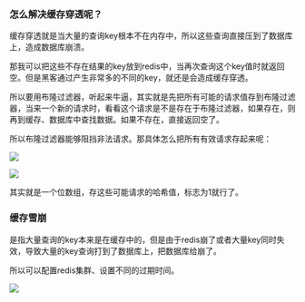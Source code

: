 ### 怎么解决缓存穿透呢？

缓存穿透就是当大量的查询key根本不在内存中，所以这些查询直接压到了数据库上，造成数据库崩溃。

那我可以把这些不存在结果的key放到redis中，当再次查询这个key值时就返回空。但是黑客通过产生非常多的不同的key，就还是会造成缓存穿透。

所以要用布隆过滤器，听起来牛逼，其实就是先把所有可能的请求值存到布隆过滤器，当来一个新的请求时，看看这个请求是不是存在于布隆过滤器，如果存在，则再到缓存、数据库中查找数据。如果不存在，直接返回空了。

所以布隆过滤器能够阻挡非法请求。那具体怎么把所有有效请求存起来呢：

![](https://winterliublog.oss-cn-beijing.aliyuncs.com/notes/20211229154555.png)

![](https://winterliublog.oss-cn-beijing.aliyuncs.com/notes/20211229154938.png)

其实就是一个位数组，存这些可能请求的哈希值，标志为1就行了。

### 缓存雪崩

是指大量查询的key本来是在缓存中的，但是由于redis崩了或者大量key同时失效，导致大量的key查询打到了数据库上，把数据库给崩了。

所以可以配置redis集群、设置不同的过期时间。

![](https://winterliublog.oss-cn-beijing.aliyuncs.com/notes/20211229155708.png)

